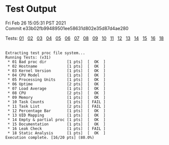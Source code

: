 # Test Output

Fri Feb 26 15:05:31 PST 2021  
Commit e33b02fb99489501ee58631d802e35d87d4ae280  

Tests: [01](./outputs/01.md) &nbsp;
[02](./outputs/02.md) &nbsp;
[03](./outputs/03.md) &nbsp;
[04](./outputs/04.md) &nbsp;
[05](./outputs/05.md) &nbsp;
[06](./outputs/06.md) &nbsp;
[07](./outputs/07.md) &nbsp;
[08](./outputs/08.md) &nbsp;
[09](./outputs/09.md) &nbsp;
[10](./outputs/10.md) &nbsp;
[11](./outputs/11.md) &nbsp;
[12](./outputs/12.md) &nbsp;
[13](./outputs/13.md) &nbsp;
[14](./outputs/14.md) &nbsp;
[15](./outputs/15.md) &nbsp;
[16](./outputs/16.md) &nbsp;
[18](./outputs/18.md) &nbsp;

```
Extracting test proc file system...
Running Tests: (v31)
 * 01 Bad proc dir         [1 pts]  [  OK  ]
 * 02 Hostname             [1 pts]  [  OK  ]
 * 03 Kernel Version       [1 pts]  [  OK  ]
 * 04 CPU Model            [1 pts]  [  OK  ]
 * 05 Processing Units     [1 pts]  [  OK  ]
 * 06 Uptime               [2 pts]  [  OK  ]
 * 07 Load Average         [1 pts]  [  OK  ]
 * 08 CPU                  [2 pts]  [  OK  ]
 * 09 Memory               [1 pts]  [  OK  ]
 * 10 Task Counts          [1 pts]  [ FAIL ]
 * 11 Task List            [2 pts]  [ FAIL ]
 * 12 Percentage Bar       [1 pts]  [  OK  ]
 * 13 UID Mapping          [1 pts]  [  OK  ]
 * 14 Empty & partial proc [1 pts]  [  OK  ]
 * 15 Documentation        [1 pts]  [  OK  ]
 * 16 Leak Check           [1 pts]  [ FAIL ]
 * 18 Static Analysis      [1 pts]  [  OK  ]
Execution complete. [16/20 pts] (80.0%)

```
